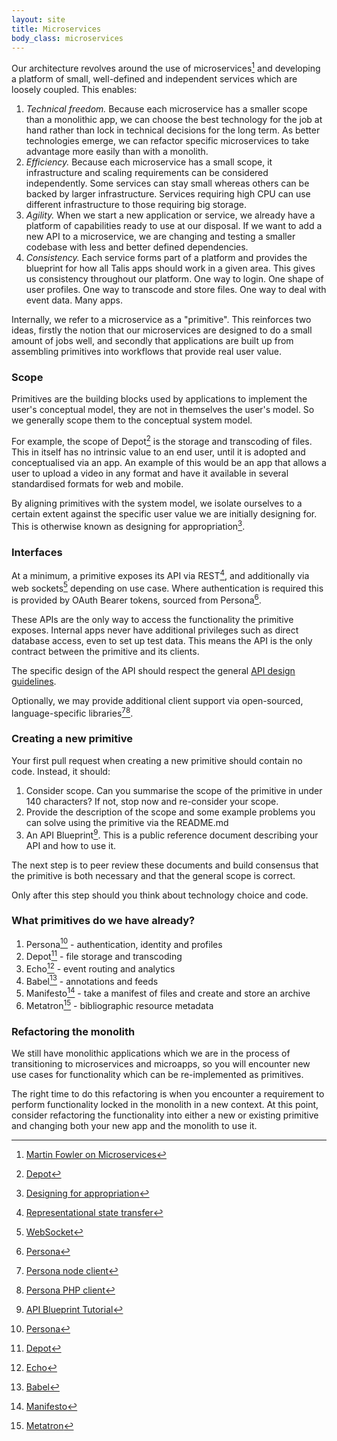 ```yaml
---
layout: site
title: Microservices
body_class: microservices
---
```



Our architecture revolves around the use of microservices[^1] and developing a platform of small, well-defined and
independent services which are loosely coupled. This enables:

1. *Technical freedom.* Because each microservice has a smaller scope than a monolithic app, we can choose the best
technology for the job at hand rather than lock in technical decisions for the long term. As better technologies emerge,
we can refactor specific microservices to take advantage more easily than with a monolith.
1. *Efficiency.* Because each microservice has a small scope, it infrastructure and scaling requirements can be
considered independently. Some services can stay small whereas others can be backed by larger infrastructure. Services
requiring high CPU can use different infrastructure to those requiring big storage.
1. *Agility.* When we start a new application or service, we already have a platform of capabilities ready to use at our
disposal. If we want to add a new API to a microservice, we are changing and testing a smaller codebase with less and
better defined dependencies.
1. *Consistency.* Each service forms part of a platform and provides the blueprint for how all Talis apps should work in a
given area. This gives us consistency throughout our platform. One way to login. One shape of user profiles. One way to
transcode and store files. One way to deal with event data. Many apps.

Internally, we refer to a microservice as a "primitive". This reinforces two ideas, firstly the notion that our
microservices are designed to do a small amount of jobs well, and secondly that applications are built up from
assembling primitives into workflows that provide real user value.


### Scope

Primitives are the building blocks used by applications to implement the user's conceptual model, they are not in
themselves the user's model. So we generally scope them to the conceptual system model.

For example, the scope of Depot[^6] is the storage and transcoding of files. This in itself has no intrinsic value to an
end user, until it is adopted and conceptualised via an app. An example of this would be an app that allows a user to
upload a video in any format and have it available in several standardised formats for web and mobile.

By aligning primitives with the system model, we isolate ourselves to a certain extent against the specific user value
we are initially designing for. This is otherwise known as designing for appropriation[^11].


### Interfaces

At a minimum, a primitive exposes its API via REST[^2], and additionally via web sockets[^3] depending on use case.
Where authentication is required this is provided by OAuth Bearer tokens, sourced from Persona[^5].

These APIs are the only way to access the functionality the primitive exposes. Internal apps never have additional
privileges such as direct database access, even to set up test data. This means the API is the only contract between the primitive and its clients.

The specific design of the API should respect the general [API design guidelines](apis.html).

Optionally, we may provide additional client support via open-sourced, language-specific libraries[^12][^13].


### Creating a new primitive

Your first pull request when creating a new primitive should contain no code. Instead, it should:

1. Consider scope. Can you summarise the scope of the primitive in under 140 characters? If not, stop now and re-consider
your scope.
1. Provide the description of the scope and some example problems you can solve using the primitive via the README.md
1. An API Blueprint[^4]. This is a public reference document describing your API and how to use it.

The next step is to peer review these documents and build consensus that the primitive is both necessary and that the
general scope is correct.

Only after this step should you think about technology choice and code.


### What primitives do we have already?

1. Persona[^5] - authentication, identity and profiles
1. Depot[^6] - file storage and transcoding
1. Echo[^7] - event routing and analytics
1. Babel[^8] - annotations and feeds
1. Manifesto[^9] - take a manifest of files and create and store an archive
1. Metatron[^10] - bibliographic resource metadata


### Refactoring the monolith

We still have monolithic applications which we are in the process of transitioning to microservices and microapps, so
you will encounter new use cases for functionality which can be re-implemented as primitives.

The right time to do this refactoring is when you encounter a requirement to perform functionality locked in the
monolith in a new context. At this point, consider refactoring the functionality into either a new or existing primitive
and changing both your new app and the monolith to use it.




[^1]: [Martin Fowler on Microservices](http://martinfowler.com/articles/microservices.html)
[^2]: [Representational state transfer](http://en.wikipedia.org/wiki/Representational_state_transfer)
[^3]: [WebSocket](http://en.wikipedia.org/wiki/WebSocket)
[^4]: [API Blueprint Tutorial](http://docs.talisecho.apiary.io/)
[^5]: [Persona](http://docs.talispersona.apiary.io/)
[^6]: [Depot](http://docs.talisdepot.apiary.io/)
[^7]: [Echo](http://docs.talisecho.apiary.io/)
[^8]: [Babel](http://docs.talisbabel.apiary.io/)
[^9]: [Manifesto](http://docs.talismanifesto.apiary.io/)
[^10]: [Metatron](http://docs.talismetatron.apiary.io/)
[^11]: [Designing for appropriation](http://www.bcs.org/upload/pdf/ewic_hc07_sppaper7.pdf)
[^12]: [Persona node client](https://github.com/talis/persona-node-client)
[^13]: [Persona PHP client](https://github.com/talis/persona-php-client)
